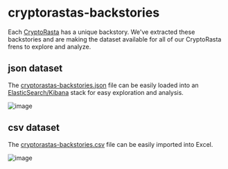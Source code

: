 # cryptorastas-backstories

Each [CryptoRasta](http://cryptorastas.com) has a unique backstory. We've extracted these backstories and are making the dataset available for all of our CryptoRasta frens to explore and analyze.

## json dataset
The [cryptorastas-backstories.json](https://github.com/mightyjarret/cryptorastas-backstories/blob/main/cryptorastas-backstories.json) file can be easily loaded into an [ElasticSearch/Kibana](https://www.elastic.co/) stack for easy exploration and analysis.

![image](https://user-images.githubusercontent.com/93016920/138534467-9c132591-144f-49b9-b44a-c7e17d785cb3.png)

## csv dataset
The [cryptorastas-backstories.csv](https://github.com/mightyjarret/cryptorastas-backstories/blob/main/cryptorastas-backstories.csv) file can be easily imported into Excel.

![image](https://user-images.githubusercontent.com/93016920/138535027-ccc247e7-cf31-4f49-9927-d4966316ebd6.png)
